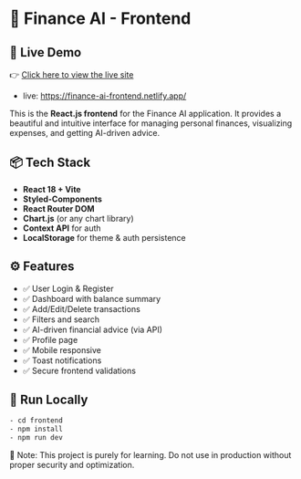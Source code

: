 # 🧠 Finance AI - Frontend

## 🚀 Live Demo

👉 [Click here to view the live site](https://finance-ai-frontend.netlify.app/)

-   live: https://finance-ai-frontend.netlify.app/

This is the **React.js frontend** for the Finance AI application. It provides a beautiful and intuitive interface for managing personal finances, visualizing expenses, and getting AI-driven advice.

## 📦 Tech Stack

-   **React 18 + Vite**
-   **Styled-Components**
-   **React Router DOM**
-   **Chart.js** (or any chart library)
-   **Context API** for auth
-   **LocalStorage** for theme & auth persistence

## ⚙️ Features

-   ✅ User Login & Register
-   ✅ Dashboard with balance summary
-   ✅ Add/Edit/Delete transactions
-   ✅ Filters and search
-   ✅ AI-driven financial advice (via API)
-   ✅ Profile page
-   ✅ Mobile responsive
-   ✅ Toast notifications
-   ✅ Secure frontend validations

## 🚀 Run Locally

```bash
- cd frontend
- npm install
- npm run dev
```

🔐 Note: This project is purely for learning. Do not use in production without proper security and optimization.
